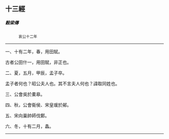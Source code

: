 

## 十三經

##### 穀梁傳
　　　`哀公十二年`

* * *

一、十有二年，春，用田賦。

古者公田什一，用田賦，非正也。

二、夏，五月，甲辰，孟子卒。

孟子者何也？昭公夫人也。其不言夫人何也？諱取同姓也。

三、公會吳於橐皋。

四、秋，公會衞侯、宋皇瑗於鄖。

五、宋向巢帥師伐鄭。

六、冬，十有二月，螽。

* * *

